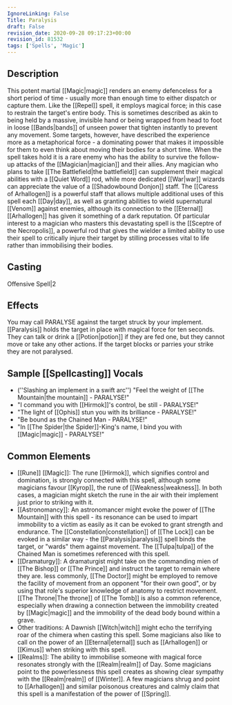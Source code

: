 ```yaml
---
IgnoreLinking: False
Title: Paralysis
draft: False
revision_date: 2020-09-28 09:17:23+00:00
revision_id: 81532
tags: ['Spells', 'Magic']
---
```


## Description
This potent martial [[Magic|magic]] renders an enemy defenceless for a short period of time - usually more than enough time to either dispatch or capture them. Like the [[Repel]] spell, it employs magical force; in this case to restrain the target's entire body. This is sometimes described as akin to being held by a massive, invisible hand or being wrapped from head to foot in loose [[Bands|bands]] of unseen power that tighten instantly to prevent any movement. Some targets, however, have described the experience more as a metaphorical force - a dominating power that makes it impossible for them to even think about moving their bodies for a short time.
When the spell takes hold it is a rare enemy who has the ability to survive the follow-up attacks of the [[Magician|magician]] and their allies.
Any magician who plans to take [[The Battlefield|the battlefield]] can supplement their magical abilities with a [[Quiet Word]] rod, while more dedicated [[War|war]] wizards can appreciate the value of a [[Shadowbound Donjon]] staff. The [[Caress of Arhallogen]] is a powerful staff that allows multiple additional uses of this spell each [[Day|day]], as well as granting abilities to wield supernatural [[Venom]] against enemies, although its connection to the [[Eternal]] [[Arhallogen]] has given it something of a dark reputation.
Of particular interest to a magician who masters this devastating spell is the [[Sceptre of the Necropolis]], a powerful rod that gives the wielder a limited ability to use their spell to critically injure their target by stilling processes vital to life rather than immobilising their bodies.
## Casting
Offensive Spell|2
## Effects
You may call PARALYSE against the target struck by your implement.
[[Paralysis]] holds the target in place with magical force for ten seconds. They can talk or drink a [[Potion|potion]] if they are fed one, but they cannot move or take any other actions. 
If the target blocks or parries your strike they are not paralysed.
## Sample [[Spellcasting]] Vocals
* (''Slashing an implement in a swift arc'') "Feel the weight of [[The Mountain|the mountain]] - PARALYSE!"
* "I command you with [[Hirmok]]'s control, be still - PARALYSE!"
* "The light of [[Ophis]] stun you with its brilliance - PARALYSE!"
* "Be bound as the Chained Man - PARALYSE!"
* "In [[The Spider|the Spider]]-King's name, I bind you with [[Magic|magic]] - PARALYSE!"
## Common Elements
* [[Rune]] [[Magic]]: The rune [[Hirmok]], which signifies control and domination, is strongly connected with this spell, although some magicians favour [[Kyrop]], the rune of [[Weakness|weakness]]. In both cases, a magician might sketch the rune in the air with their implement just prior to striking with it.
* [[Astronomancy]]: An astronomancer might evoke the power of [[The Mountain]] with this spell - its resonance can be used to impart immobility to a victim as easily as it can be evoked to grant strength and endurance. The [[Constellation|constellation]] of [[The Lock]] can be evoked in a similar way - the [[Paralysis|paralysis]] spell binds the target, or "wards" them against movement. The [[Tulpa|tulpa]] of the Chained Man is sometimes referenced with this spell. 
* [[Dramaturgy]]: A dramaturgist might take on the commanding mien of [[The Bishop]] or [[The Prince]] and instruct the target to remain where they are. less commonly, [[The Doctor]] might be employed to remove the facility of movement from an opponent "for their own good", or by using that role's superior knowledge of anatomy to restrict movement. [[The Throne|The throne]] of [[The Tomb]] is also a common reference, especially when drawing a connection between the immobility created by [[Magic|magic]] and the immobility of the dead body bound within a grave.
* Other traditions: A Dawnish [[Witch|witch]] might echo the terrifying roar of the chimera when casting this spell. Some magicians also like to call on the power of an [[Eternal|eternal]] such as [[Arhallogen]] or [[Kimus]] when striking with this spell.
* [[Realms]]: The ability to immobilise someone with magical force resonates strongly with the [[Realm|realm]] of Day. Some magicians point to the powerlessness this spell creates as showing clear sympathy with the [[Realm|realm]] of [[Winter]]. A few magicians shrug and point to [[Arhallogen]] and similar poisonous creatures and calmly claim that this spell is a manifestation of the power of [[Spring]].